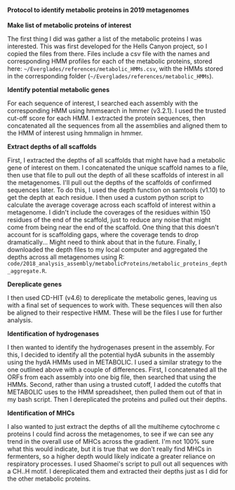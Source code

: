 #### Protocol to identify metabolic proteins in 2019 metagenomes

**Make list of metabolic proteins of interest**

The first thing I did was gather a list of the metabolic proteins I was interested.
This was first developed for the Hells Canyon project, so I copied the files from there.
Files include a csv file with the names and corresponding HMM profiles for each of the metabolic proteins, stored here: `~/Everglades/references/metabolic_HMMs.csv`, with the HMMs stored in the corresponding folder (`~/Everglades/references/metabolic_HMMs`).


**Identify potential metabolic genes**

For each sequence of interest, I searched each assembly with the corresponding HMM using hmmsearch in hmmer (v3.2.1).
I used the trusted cut-off score for each HMM.
I extracted the protein sequences, then concatenated all the sequences from all the assemblies and aligned them to the HMM of interest using hmmalign in hmmer.


**Extract depths of all scaffolds**

First, I extracted the depths of all scaffolds that might have had a metabolic gene of interest on them.
I concatenated the unique scaffold names to a file, then use that file to pull out the depth of all these scaffolds of interest in all the metagenomes.
I'll pull out the depths of the scaffolds of confirmed sequences later.
To do this, I used the depth function on samtools (v1.10) to get the depth at each residue.
I then used a custom python script to calculate the average coverage across each scaffold of interest within a metagenome.
I didn't include the coverages of the residues within 150 residues of the end of the scaffold, just to reduce any noise that might come from being near the end of the scaffold.
One thing that this doesn't account for is scaffolding gaps, where the coverage tends to drop dramatically... Might need to think about that in the future.
Finally, I downloaded the depth files to my local computer and aggregated the depths across all metagenomes using R: `code/2018_analysis_assembly/metabolicProteins/metabolic_proteins_depth_aggregate.R`.


**Dereplicate genes**

I then used CD-HIT (v4.6) to dereplicate the metabolic genes, leaving us with a final set of sequences to work with.
These sequences will then also be aligned to their respective HMM.
These will be the files I use for further analysis.


**Identification of hydrogenases**

I then wanted to identify the hydrogenases present in the assembly.
For this, I decided to identify all the potential hydA subunits in the assembly using the hydA HMMs used in METABOLIC.
I used a similar strategy to the one outlined above with a couple of differences.
First, I concatenated all the ORFs from each assembly into one big file, then searched that using the HMMs.
Second, rather than using a trusted cutoff, I added the cutoffs that METABOLIC uses to the HMM spreadsheet, then pulled them out of that in my bash script.
Then I dereplicated the proteins and pulled out their depths.


**Identification of MHCs**

I also wanted to just extract the depths of all the multiheme cytochrome c proteins I could find across the metagenomes, to see if we can see any trend in the overall use of MHCs across the gradient.
I'm not 100% sure what this would indicate, but it is true that we don't really find MHCs in fermenters, so a higher depth would likely indicate a greater reliance on respiratory processes.
I used Shaomei's script to pull out all sequences with a CH..H motif.
I dereplicated them and extracted their depths just as I did for the other metabolic proteins.
